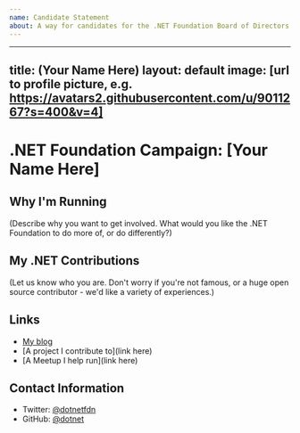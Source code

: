 ```yaml
---
name: Candidate Statement
about: A way for candidates for the .NET Foundation Board of Directors to submit their candidate statement.
---
```


<!-- 
Instructions:
This is a campaign statement template. If you're reporting an issue on the site, 
delete the whole thing.

If you're submitting a campaign statement, here's a template to get you started. 
Feel free to change it around or replace it entirely, this is your page. 

You can include links to other content, too. Maybe you'd like to link to a blog 
post, or a YouTube video? Please do include your statement here rather than a 
single link to your blog.

More info on why and how to campaign is available at 
https://election.dotnetfoundation.org/campaign
and you can contact us at contact@dotnetfoundation.org with questions, too.

This template is in Markdown format. If you need help, there's a reference here: 
https://guides.github.com/features/mastering-markdown/
...or just fill in the info and we'll figure it out.
-->




---
title: (Your Name Here)
layout: default
image: [url to profile picture, e.g. https://avatars2.githubusercontent.com/u/9011267?s=400&v=4]
---

# .NET Foundation Campaign: [Your Name Here]

## Why I'm Running
(Describe why you want to get involved. What would you like the .NET Foundation 
to do more of, or do differently?)

## My .NET Contributions
(Let us know who you are. Don't worry if you're not famous, or a huge open source 
contributor - we'd like a variety of experiences.)

## Links
* [My blog](https://dotnetfoundation.org/blog)
* [A project I contribute to](link here)
* [A Meetup I help run](link here)

## Contact Information
* Twitter: [@dotnetfdn](https://twitter.com/dotnetfdn)
* GitHub: [@dotnet](https://github.com/dotnet)
